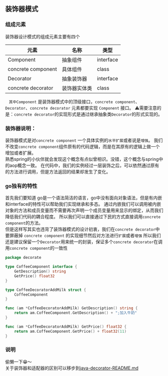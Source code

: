 ## 装饰器模式

### 组成元素

装饰器设计模式的组成元素主要有四个

| 元素                 | 名称     | 类型        |
|--------------------|--------|-----------|
| Component          | 抽象组件   | interface |
| concrete component | 具体组件   | class     |
| Decorator          | 抽象装饰器  | interface |
| concrete decorator | 装饰器实体类 | class     |

&nbsp;&nbsp; `其中Component` 是装饰器模式中的顶级接口，`concrete component`、`Decorator`、`concrete decorator` 元素都要实现
`Component` 接口。
⚠️需要注意的是：`concrete decorator`的实现形式是通过继承抽象类`Decorator`的形式实现的。

### 装饰器说明：

装饰器模式是对`concrete component` 一个具体实例的`水平扩展`或者说是`增强`。
我们不改变`concrete component`组件原有的代码逻辑，而是在其原有的逻辑上做一个增加或者扩展。  
熟悉spring的小伙伴就会发现这个概念有点似曾相识。没错，这个概念与spring中的aop概念一致。
在代码中，我们的实例经过一层装饰之后，可以依然通过原有的方法进行调用，但是方法返回的结果却发生了变化。

### go独有的特性

首先我们要知道 go是一个语法简洁的语言，go中没有面向对象语法，但是有内嵌和interface的特性可以帮助我们实现继承和多态。
通过内嵌我们可以调用被内嵌对象的方法和成员变量而不需要再次声明一个成员变量用来显示的绑定，从而我们降低我们代码的耦合程度。
所以我们可以直接通过下民的方式直接调用`concrete component`的方法。  
但是这样写其实也违背了装饰器模式的设计初衷，我们在`concrete decorator`中要屏蔽掉 `concrete component`
的实现细节然后对方法进行`扩展`或者`增强`
所以我们还是建议保留一个`Decorator`用来统一的封装，保证多个`concrete decorator`在调用`concrete component`的一致性

```go
package decorate

type CoffeeComponent interface {
	GetDescription() string
	GetPrice() float32
}

type CoffeeDecoratorAddMilk struct {
	CoffeeComponent
}

func (am *CoffeeDecoratorAddMilk) GetDescription() string {
	return am.CoffeeComponent.GetDescription() + ";加入牛奶"
}

func (am *CoffeeDecoratorAddMilk) GetPrice() float32 {
	return am.CoffeeComponent.GetPrice() + float32(11)
}
```

### 说明

偷懒一下😁～  
关于装饰器和适配器的区别可以移步到[java-decorator-README.md](../../../java/structureType/decorator/README.md)
